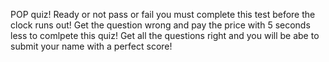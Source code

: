 POP quiz! Ready or not pass or fail you must complete this test before the clock runs out! Get the question wrong and pay the price with 5 seconds less to comlpete this quiz! Get all the questions right and you will be abe to submit your name with a perfect score!